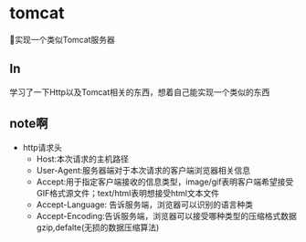 # tomcat
🌻实现一个类似Tomcat服务器

## In
学习了一下Http以及Tomcat相关的东西，想着自己能实现一个类似的东西

## note啊
* http请求头 
  * Host:本次请求的主机路径
  * User-Agent:服务器端对于本次请求的客户端浏览器相关信息
  * Accept:用于指定客户端接收的信息类型，image/gif表明客户端希望接受GIF格式源文件；text/html表明想接受html文本文件
  * Accept-Language: 告诉服务端，浏览器可以识别的语言种类
  * Accept-Encoding:告诉服务端，浏览器可以接受哪种类型的压缩格式数据gzip,defalte(无损的数据压缩算法)
  
  
